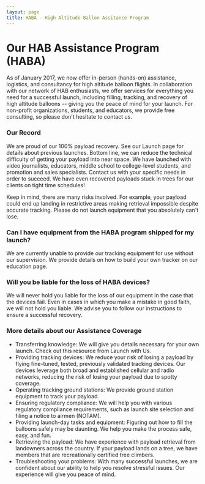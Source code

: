 ```yaml
---
layout: page
title: HABA - High Altitude Ballon Assitance Program
---
```


# Our HAB Assistance Program (HABA)

As of January 2017, we now offer in-person (hands-on) assistance, logistics, and consultancy for high altitude balloon flights. In collaboration with our network of HAB enthusiasts, we offer services for everything you need for a successful launch, including filling, tracking, and recovery of high altitude balloons -- giving you the peace of mind for your launch. For non-profit organizations, students, and educators, we provide free consulting, so please don't hesitate to contact us.

### Our Record 

We are proud of our 100% payload recovery. See our Launch page for details about previous launches. Bottom line, we can reduce the technical difficulty of getting your payload into near space. We have launched with video journalists, educators, middle school to college-level students, and promotion and sales specialists. Contact us with your specific needs in order to succeed. We have even recovered payloads stuck in trees for our clients on tight time schedules!

Keep in mind, there are many risks involved. For example, your payload could end up landing in restrictive areas making retrieval impossible despite accurate tracking. Please do not launch equipment that you absolutely can't lose.

### Can I have equipment from the HABA program shipped for my launch?

We are currently unable to provide our tracking equipment for use without our supervision. We provide details on how to build your own tracker on our education page.

### Will you be liable for the loss of HABA devices?

We will never hold you liable for the loss of our equipment in the case that the devices fail. Even in cases in which you make a mistake in good faith, we will not hold you liable. We advise you to follow our instructions to ensure a successful recovery.

### More details about our Assistance Coverage

- Transferring knowledge: We will give you details necessary for your own launch. Check out this resource from Launch with Us.
- Providing tracking devices: We reduce your risk of losing a payload by flying fine-tuned, tested, previously validated tracking devices. Our devices leverage both broad and established cellular and radio networks, reducing the risk of losing your payload due to spotty coverage.
- Operating tracking ground stations: We provide ground station equipment to track your payload. 
- Ensuring regulatory compliance: We will help you with various regulatory compliance requirements, such as launch site selection and filing a notice to airmen (NOTAM).
- Providing launch-day tasks and equipment: Figuring out how to fill the balloons safely may be daunting. We help you make the process safe, easy, and fun.
- Retrieving the payload: We have experience with payload retrieval from landowners across the country. If your payload lands on a tree, we have members that are recreationally certified tree climbers. 
- Troubleshooting your problems: With many successful launches, we are confident about our ability to help you resolve stressful issues. Our experience will give you peace of mind.
